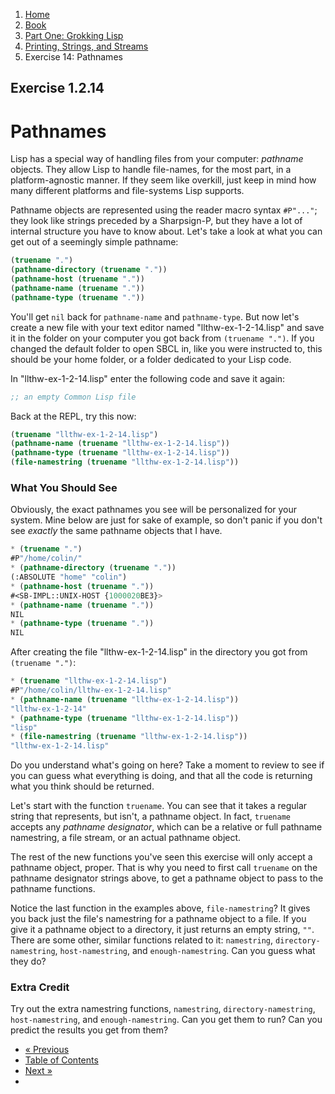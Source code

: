 <ol class="breadcrumb">
  <li><a href="/">Home</a></li>
  <li><a href="/book/">Book</a></li>
  <li><a href="/book/1-0-0-overview/">Part One: Grokking Lisp</a></li>
  <li><a href="/book/1-02-00-input-output/">Printing, Strings, and Streams</a></li>
  <li class="active">Exercise 14: Pathnames</li>
</ol>

## Exercise 1.2.14

# Pathnames

Lisp has a special way of handling files from your computer: *pathname* objects. They allow Lisp to handle file-names, for the most part, in a platform-agnostic manner.  If they seem like overkill, just keep in mind how many different platforms and file-systems Lisp supports.

Pathname objects are represented using the reader macro syntax `#P"..."`; they look like strings preceded by a Sharpsign-P, but they have a lot of internal structure you have to know about.  Let's take a look at what you can get out of a seemingly simple pathname:

```lisp
(truename ".")
(pathname-directory (truename "."))
(pathname-host (truename "."))
(pathname-name (truename "."))
(pathname-type (truename "."))
```

You'll get `nil` back for `pathname-name` and `pathname-type`.  But now let's create a new file with your text editor named "llthw-ex-1-2-14.lisp" and save it in the folder on your computer you got back from `(truename ".")`. If you changed the default folder to open SBCL in, like you were instructed to, this should be your home folder, or a folder dedicated to your Lisp code.

In "llthw-ex-1-2-14.lisp" enter the following code and save it again:

```lisp
;; an empty Common Lisp file
```

Back at the REPL, try this now:

```lisp
(truename "llthw-ex-1-2-14.lisp")
(pathname-name (truename "llthw-ex-1-2-14.lisp"))
(pathname-type (truename "llthw-ex-1-2-14.lisp"))
(file-namestring (truename "llthw-ex-1-2-14.lisp"))
```

### What You Should See

Obviously, the exact pathnames you see will be personalized for your system.  Mine below are just for sake of example, so don't panic if you don't see *exactly* the same pathname objects that I have.

```lisp
* (truename ".")
#P"/home/colin/"
* (pathname-directory (truename "."))
(:ABSOLUTE "home" "colin")
* (pathname-host (truename "."))
#<SB-IMPL::UNIX-HOST {1000020BE3}>
* (pathname-name (truename "."))
NIL
* (pathname-type (truename "."))
NIL
```

After creating the file "llthw-ex-1-2-14.lisp" in the directory you got from `(truename ".")`:

```lisp
* (truename "llthw-ex-1-2-14.lisp")
#P"/home/colin/llthw-ex-1-2-14.lisp"
* (pathname-name (truename "llthw-ex-1-2-14.lisp"))
"llthw-ex-1-2-14"
* (pathname-type (truename "llthw-ex-1-2-14.lisp"))
"lisp"
* (file-namestring (truename "llthw-ex-1-2-14.lisp"))
"llthw-ex-1-2-14.lisp"
```

Do you understand what's going on here?  Take a moment to review to see if you can guess what everything is doing, and that all the code is returning what you think should be returned.

Let's start with the function `truename`.  You can see that it takes a regular string that represents, but isn't, a pathname object.  In fact, `truename` accepts any *pathname designator*, which can be a relative or full pathname namestring, a file stream, or an actual pathname object.

The rest of the new functions you've seen this exercise will only accept a pathname object, proper.  That is why you need to first call `truename` on the pathname designator strings above, to get a pathname object to pass to the pathname functions.

Notice the last function in the examples above, `file-namestring`? It gives you back just the file's namestring for a pathname object to a file.  If you give it a pathname object to a directory, it just returns an empty string, `""`. There are some other, similar functions related to it: `namestring`, `directory-namestring`, `host-namestring`, and `enough-namestring`.  Can you guess what they do?

### Extra Credit

Try out the extra namestring functions, `namestring`, `directory-namestring`, `host-namestring`, and `enough-namestring`.  Can you get them to run?  Can you predict the results you get from them?

<ul class="pager">
  <li class="previous"><a href="/book/1-02-13-more-format/">&laquo; Previous</a></li>
  <li><a href="/book/">Table of Contents</a></li>
  <li class="next"><a href="/book/1-02-15-streams/">Next &raquo;</a><li>
</ul>
